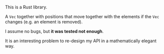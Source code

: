This is a Rust library.

A `Vec` together with positions that move together with the elements
if the `Vec` changes (e.g. an element is removed).

I assume no bugs, but **it was tested not enough**.

It is an interesting problem to re-design my API in a mathematically
elegant way.
